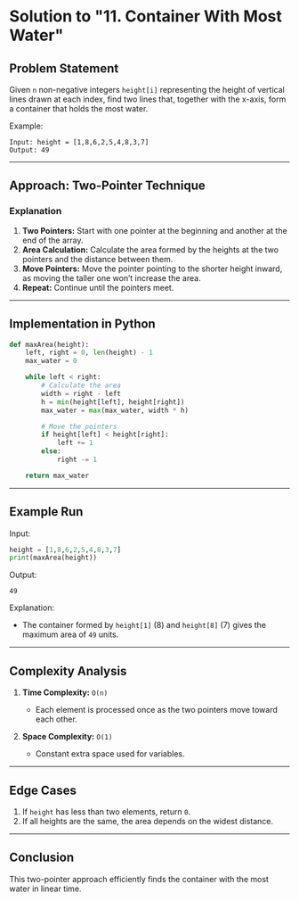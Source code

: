 # Solution to "11. Container With Most Water"

## Problem Statement

Given `n` non-negative integers `height[i]` representing the height of vertical lines drawn at each index, find two lines that, together with the x-axis, form a container that holds the most water.

Example:

```
Input: height = [1,8,6,2,5,4,8,3,7]
Output: 49
```

---

## Approach: Two-Pointer Technique

### Explanation

1. **Two Pointers:** Start with one pointer at the beginning and another at the end of the array.
2. **Area Calculation:** Calculate the area formed by the heights at the two pointers and the distance between them.
3. **Move Pointers:** Move the pointer pointing to the shorter height inward, as moving the taller one won’t increase the area.
4. **Repeat:** Continue until the pointers meet.

---

## Implementation in Python

```python
def maxArea(height):
    left, right = 0, len(height) - 1
    max_water = 0

    while left < right:
        # Calculate the area
        width = right - left
        h = min(height[left], height[right])
        max_water = max(max_water, width * h)

        # Move the pointers
        if height[left] < height[right]:
            left += 1
        else:
            right -= 1

    return max_water
```

---

## Example Run

Input:

```python
height = [1,8,6,2,5,4,8,3,7]
print(maxArea(height))
```

Output:

```
49
```

Explanation:

- The container formed by `height[1]` (8) and `height[8]` (7) gives the maximum area of `49` units.

---

## Complexity Analysis

1. **Time Complexity:** `O(n)`
    
    - Each element is processed once as the two pointers move toward each other.
2. **Space Complexity:** `O(1)`
    
    - Constant extra space used for variables.

---

## Edge Cases

1. If `height` has less than two elements, return `0`.
2. If all heights are the same, the area depends on the widest distance.

---

## Conclusion

This two-pointer approach efficiently finds the container with the most water in linear time.